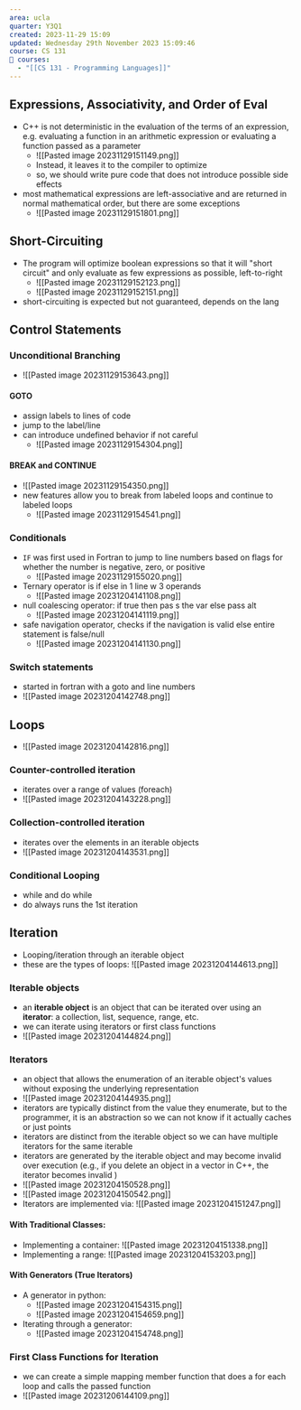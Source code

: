 ```yaml
---
area: ucla
quarter: Y3Q1
created: 2023-11-29 15:09
updated: Wednesday 29th November 2023 15:09:46
course: CS 131
📕 courses:
  - "[[CS 131 - Programming Languages]]"
---
```

## Expressions, Associativity, and Order of Eval
- C++ is not deterministic in the evaluation of the terms of an expression, e.g. evaluating a function in an arithmetic expression or evaluating a function passed as a parameter
	- ![[Pasted image 20231129151149.png]]
	- Instead, it leaves it to the compiler to optimize
	- so, we should write pure code that does not introduce possible side effects
- most mathematical expressions are left-associative and are returned in normal mathematical order, but there are some exceptions
	- ![[Pasted image 20231129151801.png]]
## Short-Circuiting
- The program will optimize boolean expressions so that it will "short circuit" and only evaluate as few expressions as possible, left-to-right
	- ![[Pasted image 20231129152123.png]]
	- ![[Pasted image 20231129152151.png]]
- short-circuiting is expected but not guaranteed, depends on the lang
## Control Statements
### Unconditional Branching
- ![[Pasted image 20231129153643.png]]
#### GOTO
- assign labels to lines of code
- jump to the label/line
- can introduce undefined behavior if not careful
	- ![[Pasted image 20231129154304.png]]

#### BREAK and CONTINUE
- ![[Pasted image 20231129154350.png]]
- new features allow you to break from labeled loops and continue to labeled loops
	- ![[Pasted image 20231129154541.png]]

### Conditionals
- `IF` was first used in Fortran to jump to line numbers based on flags for whether the number is negative, zero, or positive
	- ![[Pasted image 20231129155020.png]]
- Ternary operator is if else in 1 line w 3 operands
	- ![[Pasted image 20231204141108.png]]
- null coalescing operator: if true then pas s the var else pass alt
	- ![[Pasted image 20231204141119.png]]
- safe navigation operator, checks if the navigation is valid else entire statement is false/null
	- ![[Pasted image 20231204141130.png]]
### Switch statements
- started in fortran with a goto and line numbers
- ![[Pasted image 20231204142748.png]]
## Loops
- ![[Pasted image 20231204142816.png]]
### Counter-controlled iteration
- iterates over a range of values (foreach)
- ![[Pasted image 20231204143228.png]]
### Collection-controlled iteration
- iterates over the elements in an iterable objects
- ![[Pasted image 20231204143531.png]]
### Conditional Looping
- while and do while
- do always runs the 1st iteration


## Iteration
- Looping/iteration through an iterable object
- these are the types of loops: ![[Pasted image 20231204144613.png]]
### Iterable objects
- an **iterable object** is an object that can be iterated over using an **iterator**: a collection, list, sequence, range, etc.
- we can iterate using iterators or first class functions
- ![[Pasted image 20231204144824.png]]
### Iterators
- an object that allows the enumeration of an iterable object's values without exposing the underlying representation
- ![[Pasted image 20231204144935.png]]
- iterators are typically distinct from the value they enumerate, but to the programmer, it is an abstraction so we can not know if it actually caches or just points
- iterators are distinct from the iterable object so we can have multiple iterators for the same iterable
- iterators are generated by the iterable object and may become invalid over execution (e.g., if you delete an object in a vector in C++, the iterator becomes invalid )
- ![[Pasted image 20231204150528.png]]
- ![[Pasted image 20231204150542.png]]
- Iterators are implemented via: ![[Pasted image 20231204151247.png]]
#### With Traditional Classes:
- Implementing a container: ![[Pasted image 20231204151338.png]]
- Implementing a range: ![[Pasted image 20231204153203.png]]
#### With Generators (True Iterators)
- A generator in python:
	- ![[Pasted image 20231204154315.png]]
	- ![[Pasted image 20231204154659.png]]
- Iterating through a generator:
	- ![[Pasted image 20231204154748.png]]

### First Class Functions for Iteration
- we can create a simple mapping member function that does a for each loop and calls the passed function
- ![[Pasted image 20231206144109.png]]